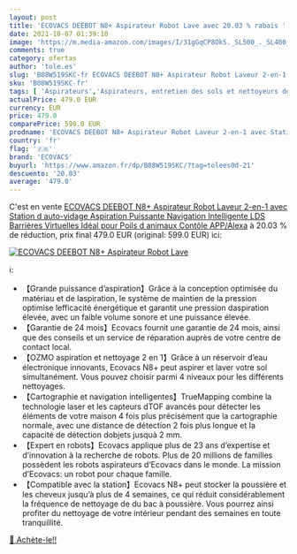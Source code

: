 ```yaml
---
layout: post
title: 'ECOVACS DEEBOT N8+ Aspirateur Robot Lave avec 20.03 % rabais '
date: 2021-10-07 01:39:10
image: 'https://m.media-amazon.com/images/I/31gGqCP8OkS._SL500_._SL400_.jpg'
comments: true
category: ofertas
author: 'tole.es'
slug: 'B08W519SKC-fr ECOVACS DEEBOT N8+ Aspirateur Robot Laveur 2-en-1 avec...'
sku: 'B08W519SKC-fr'
tags: [ 'Aspirateurs','Aspirateurs, entretien des sols et nettoyeurs de vitres','Cuisine et Maison','Robots aspirateurs','ecovacs', ]
actualPrice: 479.0 EUR
currency: EUR
price: 479.0
comparePrice: 599.0 EUR
prodname: 'ECOVACS DEEBOT N8+ Aspirateur Robot Laveur 2-en-1 avec Station d auto-vidage  Aspiration Puissante  Navigation Intelligente LDS  Barrières Virtuelles  Idéal pour Poils d animaux  Contôle APP/Alexa'
country: 'fr'
flag: '🇫🇷'
brand: 'ECOVACS'
buyurl: 'https://www.amazon.fr/dp/B08W519SKC/?tag=tolees0d-21'
descuento: '20.03'
average: '479.0'
---
```


C'est en vente [ECOVACS DEEBOT N8+ Aspirateur Robot Laveur 2-en-1 avec Station d auto-vidage  Aspiration Puissante  Navigation Intelligente LDS  Barrières Virtuelles  Idéal pour Poils d animaux  Contôle APP/Alexa](https://www.amazon.fr/dp/B08W519SKC/?tag=tolees0d-21)  à  20.03 % de réduction, prix final  479.0 EUR (original: 599.0 EUR) ici:

[![ECOVACS DEEBOT N8+ Aspirateur Robot Lave](https://m.media-amazon.com/images/I/31gGqCP8OkS._SL500_._SL400_.jpg)](https://www.amazon.fr/dp/B08W519SKC/?tag=tolees0d-21)

ℹ️:

- 【Grande puissance d’aspiration】Grâce à la conception optimisée du matériau et de laspiration, le système de maintien de la pression optimise lefficacité énergétique et garantit une pression daspiration élevée, avec un faible volume sonore et une puissance élevée.
- 【Garantie de 24 mois】Ecovacs fournit une garantie de 24 mois, ainsi que des conseils et un service de réparation auprès de votre centre de contact local.
- 【OZMO aspiration et nettoyage 2 en 1】Grâce à un réservoir d’eau électronique innovants, Ecovacs N8+ peut aspirer et laver votre sol simultanément. Vous pouvez choisir parmi 4 niveaux pour les différents nettoyages.
- 【Cartographie et navigation intelligentes】TrueMapping combine la technologie laser et les capteurs dTOF avancés pour détecter les éléments de votre maison 4 fois plus précisément que la cartographie normale, avec une distance de détection 2 fois plus longue et la capacité de détection dobjets jusquà 2 mm.
- 【Expert en robots】Ecovacs applique plus de 23 ans d’expertise et d’innovation à la recherche de robots. Plus de 20 millions de familles possèdent les robots aspirateurs d‘Ecovacs dans le monde. La mission d’Ecovacs: un robot pour chaque famille.
- 【Compatible avec la station】Ecovacs N8+ peut stocker la poussière et les cheveux jusqu’à plus de 4 semaines, ce qui réduit considérablement la fréquence de nettoyage de du bac à poussière. Vous pourrez ainsi profiter du nettoyage de votre intérieur pendant des semaines en toute tranquillité.

[🛒 Achète-le!!](https://www.amazon.fr/dp/B08W519SKC/?tag=tolees0d-21)
